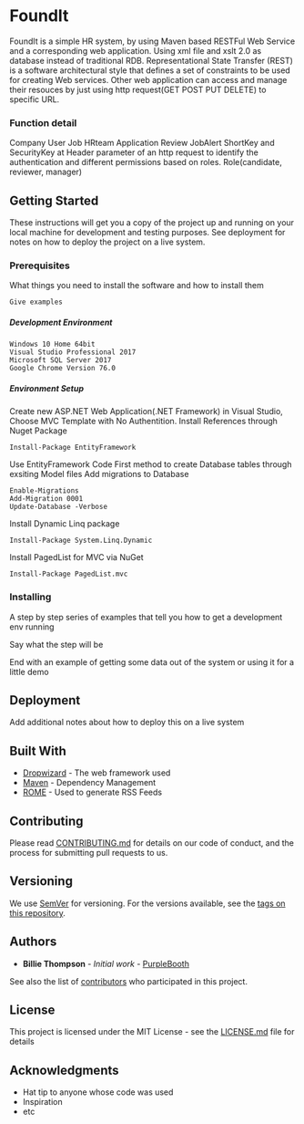 # FoundIt

FoundIt is a simple HR system, by using Maven based RESTFul Web Service and a corresponding web application. Using xml file and xslt 2.0 as database instead of traditional RDB. 
Representational State Transfer (REST) is a software architectural style that defines a set of constraints to be used for creating Web services. Other web application can access and manage their resouces by just using http request(GET POST PUT DELETE) to specific URL.

### Function detail
Company User Job HRteam Application Review JobAlert
ShortKey and SecurityKey at Header parameter of an http request to identify the authentication and different permissions based on roles.
Role(candidate, reviewer, manager)


## Getting Started

These instructions will get you a copy of the project up and running on your local machine for development and testing purposes. See deployment for notes on how to deploy the project on a live system.

### Prerequisites

What things you need to install the software and how to install them
```
Give examples
```
##### Development Environment
```
Windows 10 Home 64bit
Visual Studio Professional 2017
Microsoft SQL Server 2017
Google Chrome Version 76.0
```

##### Environment Setup

Create new ASP.NET Web Application(.NET Framework) in Visual Studio, Choose MVC Template with No Authentition.
Install References through Nuget Package
```
Install-Package EntityFramework
```
Use EntityFramework Code First method to create Database tables through exsiting Model files
Add migrations to Database
```
Enable-Migrations
Add-Migration 0001
Update-Database -Verbose
```
Install Dynamic Linq package
```
Install-Package System.Linq.Dynamic
```
Install PagedList for MVC via NuGet
```
Install-Package PagedList.mvc
```
### Installing

A step by step series of examples that tell you how to get a development env running

Say what the step will be


End with an example of getting some data out of the system or using it for a little demo

## Deployment

Add additional notes about how to deploy this on a live system

## Built With

* [Dropwizard](http://www.dropwizard.io/1.0.2/docs/) - The web framework used
* [Maven](https://maven.apache.org/) - Dependency Management
* [ROME](https://rometools.github.io/rome/) - Used to generate RSS Feeds

## Contributing

Please read [CONTRIBUTING.md](https://gist.github.com/PurpleBooth/b24679402957c63ec426) for details on our code of conduct, and the process for submitting pull requests to us.

## Versioning

We use [SemVer](http://semver.org/) for versioning. For the versions available, see the [tags on this repository](https://github.com/your/project/tags). 

## Authors

* **Billie Thompson** - *Initial work* - [PurpleBooth](https://github.com/PurpleBooth)

See also the list of [contributors](https://github.com/your/project/contributors) who participated in this project.

## License

This project is licensed under the MIT License - see the [LICENSE.md](LICENSE.md) file for details

## Acknowledgments

* Hat tip to anyone whose code was used
* Inspiration
* etc
